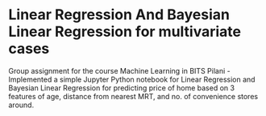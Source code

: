 # Linear Regression And Bayesian Linear Regression for multivariate cases
Group assignment for the course Machine Learning in BITS Pilani - Implemented a simple Jupyter Python notebook for Linear Regression and Bayesian Linear Regression for predicting price of home based on 3 features of age, distance from nearest MRT, and no. of convenience stores around.
